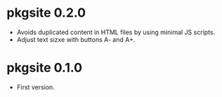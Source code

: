 # pkgsite 0.2.0

* Avoids duplicated content in HTML files by using minimal JS scripts.
* Adjust text sizxe with buttons A- and A+.

# pkgsite 0.1.0

* First version.
